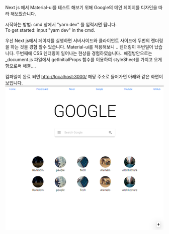 ﻿Next js 에서 Material-ui를 테스트 해보기 위해 Google의 메인 페이지를 디자인을 따라 해보았습니다. 

시작하는 방법: cmd 창에서 "yarn dev" 를 입력시면 됩니다.  
To get started: input "yarn dev" in the cmd.

우선 Next js에서 페이지를 실행하면 서버사이드와 클라이언트 사이드에 두번의 렌더링을 하는 것을 경험 할수 있습니다. 
Material-ui를 적용해보니 .. 렌더링이 두번일어 났습니다.  두번째에 CSS 렌더링이 일어나는 현상을 경험하였습니다..
해결방안으로는 _document.js 파일에서 getInitialProps 함수를 이용하여 styleSheet를 가지고 오게 함으로써 해결.... 

컴파일이 완료 되면 [http://localhost:3000/](http://localhost:3000/) 해당 주소로 들어가면 아래와 같은 화면이 보입니다.
![index](./readme_image/index.PNG)

